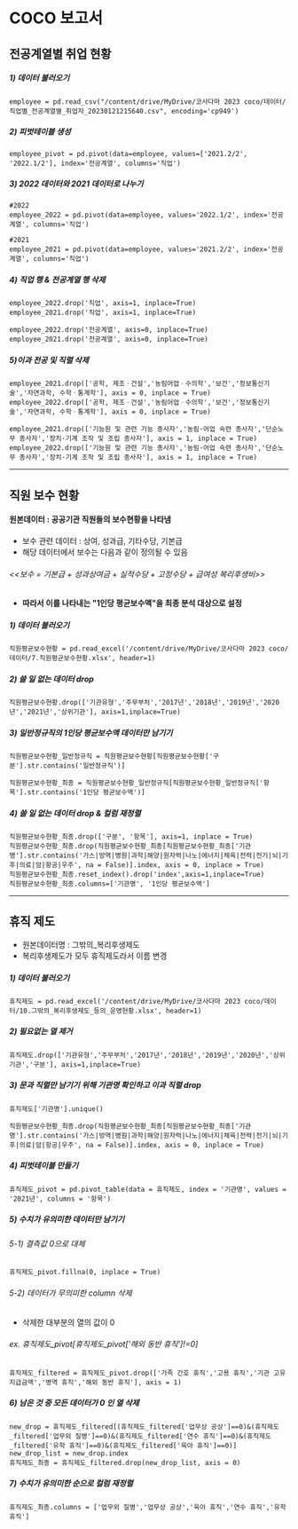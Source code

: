 # COCO 보고서
## 전공계열별 취업 현황
##### 1) 데이터 불러오기
    employee = pd.read_csv("/content/drive/MyDrive/코사다마 2023 coco/데이터/직업별_전공계열별_취업자_20230121215640.csv", encoding='cp949')

##### 2) 피벗테이블 생성
    employee_pivot = pd.pivot(data=employee, values=['2021.2/2', '2022.1/2'], index='전공계열', columns='직업')

##### 3) 2022 데이터와 2021 데이터로 나누기
    #2022
    employee_2022 = pd.pivot(data=employee, values='2022.1/2', index='전공계열', columns='직업')

    #2021
    employee_2021 = pd.pivot(data=employee, values='2021.2/2', index='전공계열', columns='직업')


##### 4) 직업 행 & 전공계열 행 삭제
    employee_2022.drop('직업', axis=1, inplace=True)
    employee_2021.drop('직업', axis=1, inplace=True)

    employee_2022.drop('전공계열', axis=0, inplace=True)
    employee_2021.drop('전공계열', axis=0, inplace=True)

##### 5)이과 전공 및 직렬 삭제
    employee_2021.drop(['공학, 제조ㆍ건설','농림어업ㆍ수의학','보건','정보통신기술','자연과학, 수학ㆍ통계학'], axis = 0, inplace = True)
    employee_2022.drop(['공학, 제조ㆍ건설','농림어업ㆍ수의학','보건','정보통신기술','자연과학, 수학ㆍ통계학'], axis = 0, inplace = True)

    employee_2021.drop(['기능원 및 관련 기능 종사자','농림·어업 숙련 종사자','단순노무 종사자','장치·기계 조작 및 조립 종사자'], axis = 1, inplace = True)
    employee_2022.drop(['기능원 및 관련 기능 종사자','농림·어업 숙련 종사자','단순노무 종사자','장치·기계 조작 및 조립 종사자'], axis = 1, inplace = True)

<hr/>

## 직원 보수 현황
#### 원본데이터 : 공공기관 직원들의 보수현황을 나타냄
* 보수 관련 데이터 : 상여, 성과급, 기타수당, 기본급 
* 해당 데이터에서 보수는 다음과 같이 정의될 수 있음
###### <<보수 = 기본급 + 성과상여금 + 실적수당 + 고정수당 + 급여성 복리후생비>>
* **따라서 이를 나타내는 "1인당 평균보수액"을 최종 분석 대상으로 설정**

##### 1) 데이터 불러오기
    직원평균보수현황 = pd.read_excel('/content/drive/MyDrive/코사다마 2023 coco/데이터/7.직원평균보수현황.xlsx', header=1)

##### 2) 쓸 일 없는 데이터 drop
    직원평균보수현황.drop(['기관유형','주무부처','2017년','2018년','2019년','2020년','2021년','상위기관'], axis=1,inplace=True)

##### 3) 일반정규직의 1인당 평균보수액 데이터만 남기기
    직원평균보수현황_일반정규직 = 직원평균보수현황[직원평균보수현황['구분'].str.contains('일반정규직')]
    
    직원평균보수현황_최종 = 직원평균보수현황_일반정규직[직원평균보수현황_일반정규직['항목'].str.contains('1인당 평균보수액')]

##### 4) 쓸 일 없는 데이터 drop & 컬럼 재정렬
    직원평균보수현황_최종.drop(['구분', '항목'], axis=1, inplace = True)
    직원평균보수현황_최종.drop(직원평균보수현황_최종[직원평균보수현황_최종['기관명'].str.contains('가스|방역|병원|과학|해양|원자력|나노|에너지|체육|전력|전기|뇌|기후|의료|암|항공|우주', na = False)].index, axis = 0, inplace = True)
    직원평균보수현황_최종.reset_index().drop('index',axis=1,inplace=True)
    직원평균보수현황_최종.columns=['기관명', '1인당 평균보수액']

<hr/>

## 휴직 제도
* 원본데이터명 : 그밖의_복리후생제도
* 복리후생제도가 모두 휴직제도라서 이름 변경

##### 1) 데이터 불러오기
    휴직제도 = pd.read_excel('/content/drive/MyDrive/코사다마 2023 coco/데이터/10.그밖의_복리후생제도_등의_운영현황.xlsx', header=1)


##### 2) 필요없는 열 제거
    휴직제도.drop(['기관유형','주무부처','2017년','2018년','2019년','2020년','상위기관','구분'], axis=1,inplace=True)

##### 3) 문과 직렬만 남기기 위해 기관명 확인하고 이과 직렬 drop
    휴직제도['기관명'].unique()

    직원평균보수현황_최종.drop(직원평균보수현황_최종[직원평균보수현황_최종['기관명'].str.contains('가스|방역|병원|과학|해양|원자력|나노|에너지|체육|전력|전기|뇌|기후|의료|암|항공|우주', na = False)].index, axis = 0, inplace = True)

##### 4) 피벗테이블 만들기
    휴직제도_pivot = pd.pivot_table(data = 휴직제도, index = '기관명', values = '2021년', columns = '항목')

##### 5) 수치가 유의미한 데이터만 남기기
###### 5-1) 결측값 0으로 대체
    휴직제도_pivot.fillna(0, inplace = True)
###### 5-2) 데이터가 무의미한 column 삭제
* 삭제한 대부분의 열의 값이 0
###### ex. 휴직제도_pivot[휴직제도_pivot['해외 동반 휴직']!=0]
    휴직제도_filtered = 휴직제도_pivot.drop(['가족 간호 휴직','고용 휴직','기관 고유지급금액','병역 휴직','해외 동반 휴직'], axis = 1)

##### 6) 남은 것 중 모든 데이터가 0 인 열 삭제
    new_drop = 휴직제도_filtered[(휴직제도_filtered['업무상 공상']==0)&(휴직제도_filtered['업무외 질병']==0)&(휴직제도_filtered['연수 휴직']==0)&(휴직제도_filtered['유학 휴직']==0)&(휴직제도_filtered['육아 휴직']==0)]
    new_drop_list = new_drop.index
    휴직제도_최종 = 휴직제도_filtered.drop(new_drop_list, axis = 0)

##### 7) 수치가 유의미한 순으로 컬럼 재정렬
    휴직제도_최종.columns = ['업무외 질병','업무상 공상','육아 휴직','연수 휴직','유학 휴직']

